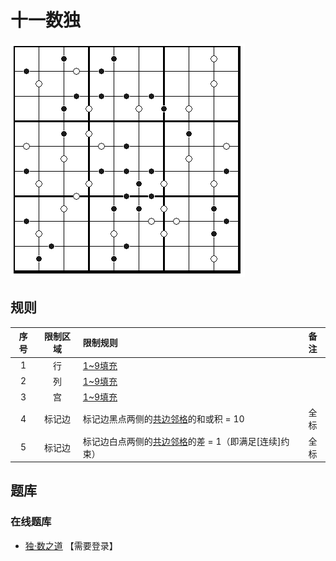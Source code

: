 # 十一数独

![题](../../../../../images/sudoku/十一数独.png)

## 规则

| 序号  | 限制区域 | 限制规则                            | 备注  |
|:---:|:----:|:--------------------------------|:---:|
|  1  |  行   | [1~9填充]                        |     |
|  2  |  列   | [1~9填充]                        |     |
|  3  |  宫   | [1~9填充]                        |     |
|  4  | 标记边  | 标记边黑点两侧的[共边邻格]的和或积 = 10         | 全标  |
|  5  | 标记边  | 标记边白点两侧的[共边邻格]的差 = 1（即满足[连续]约束） | 全标  |

## 题库

### 在线题库

- [独·数之道](http://www.sudokufans.org.cn/lx/game.index.php?type=hbc) 【需要登录】

[1~9填充]: ../../../../../rules.md#1to9填充
[共边邻格]: ../../../../../rules.md#共边邻格
